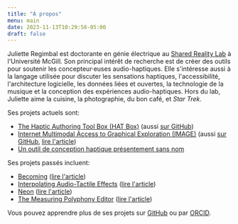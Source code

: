 ```yaml
---
title: "À propos"
menu: main
date: 2023-11-13T10:29:58-05:00
draft: false
---
```


Juliette Regimbal est doctorante en génie électrique au [Shared Reality Lab](https://srl.mcgill.ca) à l'Université McGill.
Son principal intérêt de recherche est de créer des outils pour soutenir les concepteur·euses audio-haptiques.
Elle s'intéresse aussi à la langage utilisée pour discuter les sensations haptiques, l'accessibilité, l'architecture logicielle, les données liées et ouvertes, la technologie de la musique et la conception des expériences audio-haptiques.
Hors du lab, Juliette aime la cuisine, la photographie, du bon café, et *Star Trek*.

Ses projets actuels sont:

* [The Haptic Authoring Tool Box (HAT Box)](https://srl.mcgill.ca/hat-box) (aussi [sur GitHub](https://github.com/JRegimbal/hat-box))
* [Internet Multimodal Access to Graphical Exploration (IMAGE)](https://image.a11y.mcgill.ca) (aussi [sur GitHub](https://github.com/Shared-Reality-Lab/IMAGE-server), [lire l'article](https://doi.org/10.1145/3665223))
* [Un outil de conception haptique présentement sans nom](https://github.com/JRegimbal/haptic-swatch)

Ses projets passés incluent:

* [Becoming](https://sonicarts.ucsd.edu/research/becoming.html) ([lire l'article](https://doi.org/10.1145/3532834.3536209))
* [Interpolating Audio-Tactile Effects](https://github.com/JRegimbal/mmi) ([lire l'article](https://doi.org/10.21428/92fbeb44.1084cb07))
* [Neon](https://github.com/DDMAL/Neon) ([lire l'article](https://doi.org/10.17613/d41w-n008))
* [The Measuring Polyphony Editor](https://github.com/MeasuringPolyphony/mp_editor) ([lire l'article](https://doi.org/10.17613/5k88-9z02))

Vous pouvez apprendre plus de ses projets sur [GitHub](https://github.com/JRegimbal) ou par [ORCID](https://orcid.org/0000-0003-4902-046X).

